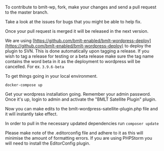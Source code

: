 To contribute to bmlt-wp, fork, make your changes and send a pull request to the master branch.

Take a look at the issues for bugs that you might be able to help fix.

Once your pull request is merged it will be released in the next version.

We are using [https://github.com/bmlt-enabled/bmlt-wordpress-deploy](https://github.com/bmlt-enabled/bmlt-wordpress-deploy) to deploy the plugin to SVN. This is done automatically upon tagging a release. If you wish to tag a release for testing or a beta release make sure the tag name contains the word beta in it as the deployment to wordpress will be cancelled. For ex. `3.9.6-beta`

To get things going in your local environment.

`docker-compose up`

Get your wordpress installation going.  Remember your admin password.  Once it's up, login to admin and activate the "BMLT Satellite Plugin" plugin.

Now you can make edits to the bmlt-wordpress-satellite-plugin.php file and it will instantly take effect.

In order to pull in the necessary updated dependencies run `composer update`

Please make note of the .editorconfig file and adhere to it as this will minimise the amount of formatting errors.  If you are using PHPStorm you will need to install the EditorConfig plugin.
